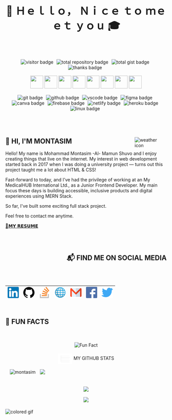 <header>
    <!-- heading start -->
    <h1 align="center" font><font size="6"> 🎲 Ｈｅｌｌｏ， Ｎｉｃｅ ｔｏ ｍｅｅｔ ｙｏｕ 🎓</font></h1>
    <!-- heading end -->
</header>

<br>

<div>
<!-- start about me badges -->
<div align="center">
  <img style="margin-right: 6px" alt="visitor badge" src="https://visitor-badge.glitch.me/badge?page_id=github.com/montasim">
  <img style="margin-right: 6px" alt="total repository badge" src="https://badges.pufler.dev/repos/montasim">
  <img style="margin-right: 6px" alt="total gist badge" src="https://badges.pufler.dev/gists/montasim">
  <img style="margin-right: 6px" alt="thanks badge" src="https://img.shields.io/badge/Thanks%20for%20visiting-!-1EAEDB.svg">
</div>
<!-- end about me badges -->

<br>

<!-- start skills icons -->
<div align="center">
  <img height="40" width="40" src="https://cdn.simpleicons.org/javascript" />
  <img height="40" width="40" src="https://cdn.simpleicons.org/react" />
  <img height="40" width="40" src="https://cdn.simpleicons.org/nodedotjs" />
  <img height="40" width="40" src="https://cdn.simpleicons.org/express/white" />
  <img height="40" width="40" src="https://cdn.simpleicons.org/mongodb" />
  <img height="40" width="40" src="https://cdn.simpleicons.org/sass" />
  <img height="40" width="40" src="https://cdn.simpleicons.org/tailwindcss" />
  <img height="40" width="40" src="https://cdn.simpleicons.org/bootstrap" />
</div>
<!-- end skills icons -->

<br>

<!-- start tools badge -->
<div align="center">
  <img style="margin-right: 6px" alt="git badge" src="https://img.shields.io/badge/GIT-%23F05033.svg?&style=flat&logo=git&logoColor=white">
  <img style="margin-right: 6px" alt="github badge" src="https://img.shields.io/badge/GITHUB-%23121011.svg?&style=flat&logo=github&logoColor=white">
  <img style="margin-right: 6px" alt="vscode badge" src="https://img.shields.io/badge/VSCODE-007ACC.svg?&style=flat&logo=visual-studio-code">
  <img style="margin-right: 6px" alt="figma badge" src="https://img.shields.io/badge/FIGMA-F6C6EA.svg?&style=flat&logo=figma">
  <img style="margin-right: 6px" alt="canva badge" src="https://img.shields.io/badge/CANVA-000000.svg?&style=flat&logo=canva">
  <img style="margin-right: 6px" alt="firebase badge" src="https://img.shields.io/badge/FIREBASE-FFE3A9.svg?&style=flat&logo=firebase">
  <img style="margin-right: 6px" alt="netlify badge" src="https://img.shields.io/badge/NETLIFY-53BF9D.svg?&style=flat&logo=netlify&logoColor=FFFFFF">
  <img style="margin-right: 6px" alt="heroku badge" src="https://img.shields.io/badge/HEROKU-816797.svg?&style=flat&logo=heroku&logoColor=FFFFFF">
  <img style="margin-right: 6px" alt="linux badge" src="https://img.shields.io/badge/LINUX-red.svg?&style=flat&logo=linux">
</div>
<!-- end tools badge -->

<br>
<br>
<br>
</div>

<div>
<!-- start weather -->
<img align="right" alt="weather icon" src="https://weather-icon.journeyad.repl.co/@rangpur?v=1" width="100px">
<!-- end weather -->

## 👋 HI, I'M MONTASIM

<!-- start my summary  -->

Hello! My name is Mohammad Montasim -Al- Mamun Shuvo and I enjoy creating things that live on the internet. My interest in web development started back in 2017 when I was doing a university project — turns out this project taught me a lot about HTML & CSS!

Fast-forward to today, and I’ve had the privilege of working at an My MedicalHUB International Ltd., as a Junior Frontend Developer. My main focus these days is building accessible, inclusive products and digital experiences using MERN Stack.

So far, I've built some exciting full stack project.

Feel free to contact me anytime.

<a href="https://drive.google.com/file/d/1r77NBlzi2QWCbmLTSJPH-V0O52Z1m1a0/view?usp=share_link"> 📄𝗠𝗬 𝗥𝗘𝗦𝗨𝗠𝗘 </a>

<!-- end my summary  -->

<br>
<br>
</div>

<div>
<!-- start connect with me section -->
<h2 align="right"> 📬 FIND ME ON SOCIAL MEDIA </h2>

<br>
<br>

<!-- start social media links -->
<table align="right">
    <thead align="center">
        <tr>
            <th>
                <a href="https://www.linkedin.com/in/montasim">
                <img alt="linkedin icon" src="media/icons/linkedin.svg" width="35px">
                </a>
            </th>
            <th>
                <a href="https://www.github.com/montasim">
                <img alt="github icon" src="media/icons/github.svg" width="35px">
                </a>
            </th>
            <th>
                <a href="https://stackoverflow.com/users/20348607/montasim">
                <img alt="github icon" src="media/icons/stackoverflow.svg" width="35px">
                </a>
            </th>
            <th>
                <a href="https://montasim-dev.web.app/">
                <img alt="web icon" src="media/icons/web.svg" width="35px">
                </a>
            </th>
            <th>
                <a href="mailto:montasimmamun@gmail.com">
                <img alt="gmail icon" src="media/icons/gmail.svg" width="35px">
                </a>
            </th>
            <th>
                <a href="https://www.facebook.com/montasimmamun/">
                <img alt="facebook icon" src="media/icons/facebook.svg" width="35px">
                </a>
            </th>
            <th>
                <a href="https://twitter.com/montasimmamun">
                <img alt="facebook icon" src="media/icons/twitter.svg" width="35px">
                </a>
            </th>
        </tr>
    </thead>
</table>
<!-- end social media links -->
<!-- end connect with me section -->
</div>

<br>
<br>
<br>
<br>
<br>

<div>
<!-- start fun fact -->
<h2>💠 FUN FACTS</h2>

<br>
<br>

<div align="center">
    <img src="https://readme-jokes.vercel.app/api/?bgColor=%230D1117&textColor=%2306d6a0&aColor=%2306d6a0&borderColor=%230D1117" alt="Fun Fact" />
</div>
<!-- end random jokes -->
</div>

<br>

<div>
<!-- start my github statistics section -->
<div align="center"> <img align="center" alt="javascript icon" src="media/gif/stats.gif" width="45px"> MY GITHUB STATS </div>

<br>

<!-- start github readme stats -->
<div align=center>
    <div>
        <img width=396 src="https://github-readme-streak-stats.herokuapp.com/?user=montasim&theme=react&background=0D1117&border=61dafb&hide_border=true" alt="montasim" />
        <img align="right" width=396 src="https://github-readme-stats.vercel.app/api?username=montasim&show_icons=true&theme=react&bg_color=0D1117&border_color=61dafb&hide_border=true" />
</div>

<br>
<br>

<img width=325 align="center" src="https://github-readme-stats.vercel.app/api/top-langs/?username=montasim&hide=c%23,powershell,Mathematica,Ruby,Objective-C,Objective-C%2b%2b,Cuda&title_color=61dafb&text_color=ffffff&icon_color=61dafb&bg_color=0D1117&langs_count=8&layout=compact&border_color=61dafb&hide_border=true" />

<br>
<br>

<img src="https://activity-graph.herokuapp.com/graph?username=montasim&theme=react-dark&hide_border=true"/>
</div>
<!-- End Montasim's github readme stats -->
</div>

<br>

<footer>
<!-- Start Wave Gif -->
<img align="center" alt="colored gif" src="https://capsule-render.vercel.app/api?type=waving&color=gradient&height=160&section=footer">
<!-- End Wave Gif -->
</footer>

